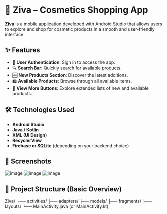 # 💄 Ziva – Cosmetics Shopping App

**Ziva** is a mobile application developed with Android Studio that allows users to explore and shop for cosmetic products in a smooth and user-friendly interface.

## ✨ Features

- 🔐 **User Authentication**: Sign in to access the app.
- 🔍 **Search Bar**: Quickly search for available products.
- 🆕 **New Products Section**: Discover the latest additions.
- 🛍️ **Available Products**: Browse through all available items.
- 🔘 **View More Buttons**: Explore extended lists of new and available products.

## 🛠 Technologies Used

- **Android Studio**
- **Java / Kotlin**
- **XML (UI Design)**
- **RecyclerView**
- **Firebase or SQLite** (depending on your backend choice)

## 📱 Screenshots
![image](https://github.com/user-attachments/assets/9eca11da-2a25-4c60-8c34-d9207fe0df1a)
![image](https://github.com/user-attachments/assets/cf7afb02-a42f-41ba-b616-e4d7a5269aa4)
![image](https://github.com/user-attachments/assets/68b79e9f-1458-436b-b1c8-8a6a5300dfcf)





## 📁 Project Structure (Basic Overview)
Ziva/
├── activities/
├── adapters/
├── models/
├── fragments/
├── layouts/
└── MainActivity.java (or MainActivity.kt)
